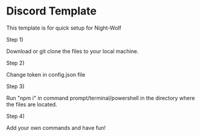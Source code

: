 # Discord Template 
This template is for quick setup for Night-Wolf 

Step 1) 

  Download or git clone the files to your local machine.
  
  
Step 2) 
  
  Change token in config.json file
  
Step 3)

  Run "npm i" in command prompt/terminal/powershell in the directory where the files are located. 
  
Step 4) 

  Add your own commands and have fun! 
  
  
  

